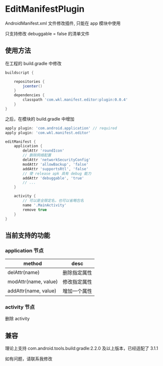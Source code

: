 # EditManifestPlugin

AndroidManifest.xml 文件修改插件, 只能在 app 模块中使用

只支持修改 debuggable = false 的清单文件

## 使用方法

在工程的 build.gradle 中修改

```groovy
buildscript {

    repositories {
        jcenter()
    }
    dependencies {
        classpath 'com.wkl.manifest.editor:plugin:0.0.4'
    }
}
```
之后，在模块的 build.gradle 中增加

```groovy
apply plugin: 'com.android.application' // required
apply plugin: 'com.wkl.manifest.editor'

editManifest {
    application {
        delAttr 'roundIcon'
        // 删除网络配置
        delAttr 'networkSecurityConfig'
        modAttr 'allowBackup', 'false'
        addAttr 'supportsRtl', 'false'
        // 使 release apk 具有 debug 能力
        addAttr 'debuggable', 'true'
        // ...
    }

    activity {
        // 可以是全限定名，也可以省略包名
        name '.MainActivity'
        remove true
    }
}
```
## 当前支持的功能

### application 节点

method | desc
-----|-----
delAttr(name)|删除指定属性
modAttr(name, value)|修改指定属性
addAttr(name, value)|增加一个属性
### activity 节点
删除 activity

## 兼容
理论上支持 com.android.tools.build:gradle:2.2.0 及以上版本，已经适配了 3.1.1

如有问题，请联系我修改